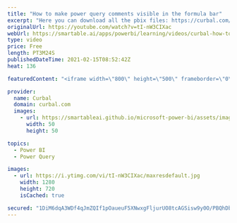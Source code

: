 ```yaml
---
title: "How to make power query comments visible in the formula bar"
excerpt: "Here you can download all the pbix files: https://curbal.com/donwload-center\r \r SUBSCRIBE to learn more about Power and Excel BI!\r https://www.youtube.com/channel/UCJ7UhloHSA4wAqPzyi6TOkw?sub_confirmation=1\r \r Our PLAYLISTS:\r - Join our DAX Fridays! Series: https://goo.gl/FtUWUX\r - Power BI dashboards"
originalUrl: https://youtube.com/watch?v=tI-nW3CIXac
webUrl: https://smartable.ai/apps/powerbi/learning/videos/curbal-how-to-make-power-query-comments-visible-in-the-formula-bar/
type: video
price: Free
length: PT3M24S
publishedDateTime: 2021-02-15T08:52:42Z
heat: 136

featuredContent: "<iframe width=\"800\" height=\"500\" frameborder=\"0\" src=\"https://www.youtube.com/embed/tI-nW3CIXac\" allow=\"accelerometer; autoplay; encrypted-media; gyroscope; picture-in-picture\" allowfullscreen></iframe>"

provider:
  name: Curbal
  domain: curbal.com
  images:
    - url: https://smartableai.github.io/microsoft-power-bi/assets/images/organizations/curbal.com-50x50.jpg
      width: 50
      height: 50

topics:
  - Power BI
  - Power Query

images:
  - url: https://i.ytimg.com/vi/tI-nW3CIXac/maxresdefault.jpg
    width: 1280
    height: 720
    isCached: true

secured: "1DiM6dqA3WDf4qJmZQIf1pOaueuF5XNwxgFljurUO8tcAGSisw9y0O/PBQhDbS0BWaD1TVAqS3833sHvPASoaAJMjYEelsEr8N6HGQaFMpSNEZk7NhMUKbheOl5dWzrfDbX0l5pZzyMWwyyqg0cUKKsuSsl3MEjV/UXbJ2RKfilZUgErsfASuQqwnvQQQKYIFB7818fstSUc3pXft7Z+qxzR9rKmHZhnqUD5oTvrdNY7Ewt56zgJN+cUzLQl+DVANVJ96CbwMs7HpzL+lNHYBfc6mX6MR9D9Wr8H0lnZlydgNEN+sQsGSOKzLK4kIDG88i49k2T5zISzi2o8tzNcWjDZgd2cnYwgWOlw5cQkVF/wAXScJqrJBBfxBcdm3PMIo6YcVj5IbxQZlzZBaKzYSkZsEV9iqqiGllOIAfFgdn8=;VSgZS/l2A/wzGFkn+2IZyw=="
---
```



